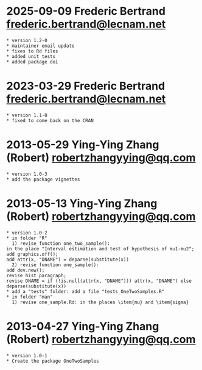 # 2025-09-09  Frederic Bertrand <frederic.bertrand@lecnam.net>
    * version 1.2-0
    * maintainer email update
    * fixes to Rd files
    * added unit tests
    * added package doi

# 2023-03-29  Frederic Bertrand <frederic.bertrand@lecnam.net>
    * version 1.1-0
    * fixed to come back on the CRAN

# 2013-05-29  Ying-Ying Zhang (Robert) <robertzhangyying@qq.com>
    * version 1.0-3
    * add the package vignettes

# 2013-05-13  Ying-Ying Zhang (Robert) <robertzhangyying@qq.com>
    * version 1.0-2
    * in folder "R"
      1) revise function one_two_sample(): 
	in the place "Interval estimation and test of hypothesis of mu1-mu2"; 
	add graphics.off(); 
	add attr(x, "DNAME") = deparse(substitute(x))
      2) revise function one_sample(): 
	add dev.new();
	revise hist paragraph; 
	revise DNAME = if (!is.null(attr(x, "DNAME"))) attr(x, "DNAME") else deparse(substitute(x))
    * add a "tests" folder: add a file "tests_OneTwoSamples.R"
    * in folder "man"
      1) revise one_sample.Rd: in the places \item{mu} and \item{sigma}

# 2013-04-27  Ying-Ying Zhang (Robert) <robertzhangyying@qq.com>
    * version 1.0-1
    * Create the package OneTwoSamples
